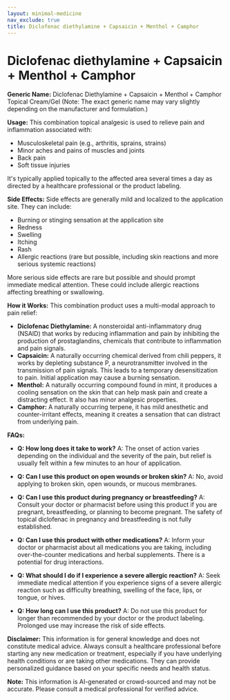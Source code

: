 ```yaml
---
layout: minimal-medicine
nav_exclude: true
title: Diclofenac diethylamine + Capsaicin + Menthol + Camphor
---
```


# Diclofenac diethylamine + Capsaicin + Menthol + Camphor

**Generic Name:** Diclofenac Diethylamine + Capsaicin + Menthol + Camphor Topical Cream/Gel (Note:  The exact generic name may vary slightly depending on the manufacturer and formulation.)

**Usage:** This combination topical analgesic is used to relieve pain and inflammation associated with:

* Musculoskeletal pain (e.g., arthritis, sprains, strains)
* Minor aches and pains of muscles and joints
* Back pain
* Soft tissue injuries

It's typically applied topically to the affected area several times a day as directed by a healthcare professional or the product labeling.

**Side Effects:** Side effects are generally mild and localized to the application site.  They can include:

* Burning or stinging sensation at the application site
* Redness
* Swelling
* Itching
* Rash
* Allergic reactions (rare but possible, including skin reactions and more serious systemic reactions)

More serious side effects are rare but possible and should prompt immediate medical attention. These could include allergic reactions affecting breathing or swallowing.

**How it Works:** This combination product uses a multi-modal approach to pain relief:

* **Diclofenac Diethylamine:** A nonsteroidal anti-inflammatory drug (NSAID) that works by reducing inflammation and pain by inhibiting the production of prostaglandins, chemicals that contribute to inflammation and pain signals.
* **Capsaicin:** A naturally occurring chemical derived from chili peppers, it works by depleting substance P, a neurotransmitter involved in the transmission of pain signals.  This leads to a temporary desensitization to pain. Initial application may cause a burning sensation.
* **Menthol:** A naturally occurring compound found in mint, it produces a cooling sensation on the skin that can help mask pain and create a distracting effect.  It also has minor analgesic properties.
* **Camphor:** A naturally occurring terpene, it has mild anesthetic and counter-irritant effects, meaning it creates a sensation that can distract from underlying pain.


**FAQs:**

* **Q: How long does it take to work?** A: The onset of action varies depending on the individual and the severity of the pain, but relief is usually felt within a few minutes to an hour of application.

* **Q: Can I use this product on open wounds or broken skin?** A: No, avoid applying to broken skin, open wounds, or mucous membranes.

* **Q: Can I use this product during pregnancy or breastfeeding?** A:  Consult your doctor or pharmacist before using this product if you are pregnant, breastfeeding, or planning to become pregnant.  The safety of topical diclofenac in pregnancy and breastfeeding is not fully established.

* **Q:  Can I use this product with other medications?** A: Inform your doctor or pharmacist about all medications you are taking, including over-the-counter medications and herbal supplements.  There is a potential for drug interactions.

* **Q: What should I do if I experience a severe allergic reaction?** A:  Seek immediate medical attention if you experience signs of a severe allergic reaction such as difficulty breathing, swelling of the face, lips, or tongue, or hives.

* **Q: How long can I use this product?** A: Do not use this product for longer than recommended by your doctor or the product labeling.  Prolonged use may increase the risk of side effects.

**Disclaimer:** This information is for general knowledge and does not constitute medical advice.  Always consult a healthcare professional before starting any new medication or treatment, especially if you have underlying health conditions or are taking other medications.  They can provide personalized guidance based on your specific needs and health status.


**Note:** This information is AI-generated or crowd-sourced and may not be accurate. Please consult a medical professional for verified advice.